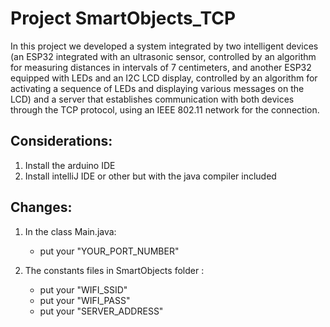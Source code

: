 # Project SmartObjects_TCP

In this project we developed a system integrated by two intelligent devices (an ESP32 integrated with an ultrasonic sensor, controlled by an algorithm for measuring distances in intervals of 7 centimeters, and another ESP32 equipped with LEDs and an I2C LCD display, controlled by an algorithm for activating a sequence of LEDs and displaying various messages on the LCD) and a server that establishes communication with both devices through the TCP protocol, using an IEEE 802.11 network for the connection.

## Considerations:
 1. Install the arduino IDE 
 2. Install intelliJ IDE or other but with the java compiler included

## Changes:

1. In the class Main.java:
	- put your "YOUR_PORT_NUMBER"

2. The constants files in SmartObjects folder :
	- put your "WIFI_SSID" 
	- put your "WIFI_PASS"
	- put your "SERVER_ADDRESS" 
